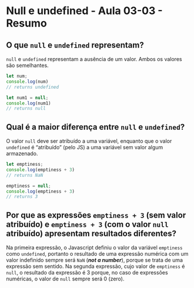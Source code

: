 # Null e undefined - Aula 03-03 - Resumo

## O que `null` e `undefined` representam?

`null` e `undefined` representam a ausência de um valor. Ambos os valores são semelhantes.

```javascript
let num;
console.log(num)
// returns undefined

let num1 = null;
console.log(num1)
// returns null
```

## Qual é a maior diferença entre `null` e `undefined`?

O valor `null` deve ser atribuído a uma variável, enquanto que o valor `undefined` é “atribuído” (pelo JS) a uma variável sem valor algum armazenado.

```javascript
let emptiness;
console.log(emptiness + 3)
// returns NaN

emptiness = null;
console.log(emptiness + 3)
// returns 3
```

## Por que as expressões `emptiness + 3` (sem valor atribuído) e `emptiness + 3` (com o valor `null` atribuído) apresentam resultados diferentes?

Na primeira expressão, o Javascript definiu o valor da variável `emptiness` como `undefined`, portanto o resultado de uma expressão numérica com um valor indefinido sempre será `NaN` (***not a number***), porque se trata de uma expressão sem sentido.
Na segunda expressão, cujo valor de `emptiness` é `null`, o resultado da expressão é 3 porque, no caso de expressões numéricas, o valor de `null` sempre será 0 (zero).